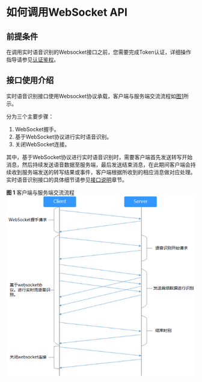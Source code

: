 # 如何调用WebSocket API<a name="sis_03_0011"></a>

## 前提条件<a name="section126552117131"></a>

在调用实时语音识别的Websocket接口之前，您需要完成Token认证，详细操作指导请参见[认证鉴权](认证鉴权.md)。

## 接口使用介绍<a name="section18951540101316"></a>

实时语音识别接口使用Websocket协议承载，客户端与服务端交流流程如[图1](#fig17267122195811)所示。

分为三个主要步骤：

1.  WebSocket握手。
2.  基于WebSocket协议进行实时语音识别。
3.  关闭WebSocket连接。

其中，基于WebSocket协议进行实时语音识别时，需要客户端首先发送转写开始消息，然后持续发送语音数据至服务端，最后发送结束消息，在此期间客户端会持续收到服务端发送的转写结果或事件，客户端根据所收到的相应消息做对应处理。实时语音识别接口的具体细节请参见[接口说明](接口说明.md)章节。

**图 1**  客户端与服务端交流流程<a name="fig17267122195811"></a>  
![](figures/客户端与服务端交流流程.png "客户端与服务端交流流程")

